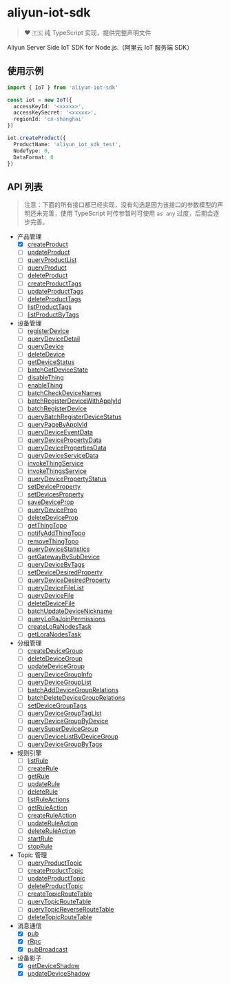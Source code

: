 # aliyun-iot-sdk
> ♥ 🇹🇸 纯 TypeScript 实现，提供完整声明文件

Aliyun Server Side IoT SDK for Node.js.（阿里云 IoT 服务端 SDK）

## 使用示例

```typescript
import { IoT } from 'aliyun-iot-sdk'

const iot = new IoT({
  accessKeyId: '<xxxxx>',
  accessKeySecret: '<xxxxx>',
  regionId: 'cn-shanghai'
})

iot.createProduct({
  ProductName: 'aliyun_iot_sdk_test',
  NodeType: 0,
  DataFormat: 0
})

```

## API 列表

> 注意：下面的所有接口都已经实现，没有勾选是因为该接口的参数模型的声明还未完善，使用 TypeScript 时传参暂时可使用 `as any` 过度，后期会逐步完善。

- 产品管理
  - [x] [createProduct](https://help.aliyun.com/document_detail/69123.html)
  - [ ] [updateProduct](https://help.aliyun.com/document_detail/69267.html)
  - [ ] [queryProductList](https://help.aliyun.com/document_detail/69271.html)
  - [ ] [queryProduct](https://help.aliyun.com/document_detail/69272.html)
  - [ ] [deleteProduct](https://help.aliyun.com/document_detail/89858.html)
  - [ ] [createProductTags](https://help.aliyun.com/document_detail/101839.html)
  - [ ] [updateProductTags](https://help.aliyun.com/document_detail/101862.html)
  - [ ] [deleteProductTags](https://help.aliyun.com/document_detail/101865.html)
  - [ ] [listProductTags](https://help.aliyun.com/document_detail/101869.html)
  - [ ] [listProductByTags](https://help.aliyun.com/document_detail/101872.html)
- 设备管理
  - [ ] [registerDevice](https://help.aliyun.com/document_detail/69470.html)
  - [ ] [queryDeviceDetail](https://help.aliyun.com/document_detail/69594.html)
  - [ ] [queryDevice](https://help.aliyun.com/document_detail/69905.html)
  - [ ] [deleteDevice](https://help.aliyun.com/document_detail/69281.html)
  - [ ] [getDeviceStatus](https://help.aliyun.com/document_detail/69617.html)
  - [ ] [batchGetDeviceState](https://help.aliyun.com/document_detail/69906.html)
  - [ ] [disableThing](https://help.aliyun.com/document_detail/69602.html)
  - [ ] [enableThing](https://help.aliyun.com/document_detail/69603.html)
  - [ ] [batchCheckDeviceNames](https://help.aliyun.com/document_detail/69482.html)
  - [ ] [batchRegisterDeviceWithApplyId](https://help.aliyun.com/document_detail/69514.html)
  - [ ] [batchRegisterDevice](https://help.aliyun.com/document_detail/69473.html)
  - [ ] [queryBatchRegisterDeviceStatus](https://help.aliyun.com/document_detail/69483.html)
  - [ ] [queryPageByApplyId](https://help.aliyun.com/document_detail/69518.html)
  - [ ] [queryDeviceEventData](https://help.aliyun.com/document_detail/69573.html)
  - [ ] [queryDevicePropertyData](https://help.aliyun.com/document_detail/69539.html)
  - [ ] [queryDevicePropertiesData](https://help.aliyun.com/document_detail/99237.html)
  - [ ] [queryDeviceServiceData](https://help.aliyun.com/document_detail/69574.html)
  - [ ] [invokeThingService](https://help.aliyun.com/document_detail/69584.html)
  - [ ] [invokeThingsService](https://help.aliyun.com/document_detail/96242.html)
  - [ ] [queryDevicePropertyStatus](https://help.aliyun.com/document_detail/69593.html)
  - [ ] [setDeviceProperty](https://help.aliyun.com/document_detail/69579.html)
  - [ ] [setDevicesProperty](https://help.aliyun.com/document_detail/96243.html)
  - [ ] [saveDeviceProp](https://help.aliyun.com/document_detail/69618.html)
  - [ ] [queryDeviceProp](https://help.aliyun.com/document_detail/69633.html)
  - [ ] [deleteDeviceProp](https://help.aliyun.com/document_detail/69635.html)
  - [ ] [getThingTopo](https://help.aliyun.com/document_detail/69770.html)
  - [ ] [notifyAddThingTopo](https://help.aliyun.com/document_detail/69771.html)
  - [ ] [removeThingTopo](https://help.aliyun.com/document_detail/69772.html)
  - [ ] [queryDeviceStatistics](https://help.aliyun.com/document_detail/69605.html)
  - [ ] [getGatewayBySubDevice](https://help.aliyun.com/document_detail/87257.html)
  - [ ] [queryDeviceByTags](https://help.aliyun.com/document_detail/96255.html)
  - [ ] [setDeviceDesiredProperty](https://help.aliyun.com/document_detail/107582.html)
  - [ ] [queryDeviceDesiredProperty](https://help.aliyun.com/document_detail/107582.html)
  - [ ] [queryDeviceFileList](https://help.aliyun.com/document_detail/112001.html)
  - [ ] [queryDeviceFile](https://help.aliyun.com/document_detail/112002.html)
  - [ ] [deleteDeviceFile](https://help.aliyun.com/document_detail/112003.html)
  - [ ] [batchUpdateDeviceNickname](https://help.aliyun.com/document_detail/112165.html)
  - [ ] [queryLoRaJoinPermissions](https://help.aliyun.com/document_detail/109293.html)
  - [ ] [createLoRaNodesTask](https://help.aliyun.com/document_detail/109299.html)
  - [ ] [getLoraNodesTask](https://help.aliyun.com/document_detail/109304.html)
- 分组管理
  - [ ] [createDeviceGroup](https://help.aliyun.com/document_detail/93350.html)
  - [ ] [deleteDeviceGroup](https://help.aliyun.com/document_detail/93353.html)
  - [ ] [updateDeviceGroup](https://help.aliyun.com/document_detail/93367.html)
  - [ ] [queryDeviceGroupInfo](https://help.aliyun.com/document_detail/93355.html)
  - [ ] [queryDeviceGroupList](https://help.aliyun.com/document_detail/93356.html)
  - [ ] [batchAddDeviceGroupRelations](https://help.aliyun.com/document_detail/93358.html)
  - [ ] [batchDeleteDeviceGroupRelations](https://help.aliyun.com/document_detail/93543.html)
  - [ ] [setDeviceGroupTags](https://help.aliyun.com/document_detail/93362.html)
  - [ ] [queryDeviceGroupTagList](https://help.aliyun.com/document_detail/93360.html)
  - [ ] [queryDeviceGroupByDevice](https://help.aliyun.com/document_detail/98199.html)
  - [ ] [querySuperDeviceGroup](https://help.aliyun.com/document_detail/99196.html)
  - [ ] [queryDeviceListByDeviceGroup](https://help.aliyun.com/document_detail/99310.html)
  - [ ] [queryDeviceGroupByTags](https://help.aliyun.com/document_detail/102323.html)
- 规则引擎
  - [ ] [listRule](https://help.aliyun.com/document_detail/69486.html)
  - [ ] [createRule](https://help.aliyun.com/document_detail/69495.html)
  - [ ] [getRule](https://help.aliyun.com/document_detail/69508.html)
  - [ ] [updateRule](https://help.aliyun.com/document_detail/69513.html)
  - [ ] [deleteRule](https://help.aliyun.com/document_detail/69516.html)
  - [ ] [listRuleActions](https://help.aliyun.com/document_detail/69517.html)
  - [ ] [getRuleAction](https://help.aliyun.com/document_detail/69519.html)
  - [ ] [createRuleAction](https://help.aliyun.com/document_detail/69586.html)
  - [ ] [updateRuleAction](https://help.aliyun.com/document_detail/69591.html)
  - [ ] [deleteRuleAction](https://help.aliyun.com/document_detail/69520.html)
  - [ ] [startRule](https://help.aliyun.com/document_detail/69666.html)
  - [ ] [stopRule](https://help.aliyun.com/document_detail/69667.html)
- Topic 管理
  - [ ] [queryProductTopic](https://help.aliyun.com/document_detail/69647.html)
  - [ ] [createProductTopic](https://help.aliyun.com/document_detail/69649.html)
  - [ ] [updateProductTopic](https://help.aliyun.com/document_detail/69650.html)
  - [ ] [deleteProductTopic](https://help.aliyun.com/document_detail/69648.html)
  - [ ] [createTopicRouteTable](https://help.aliyun.com/document_detail/69910.html)
  - [ ] [queryTopicRouteTable](https://help.aliyun.com/document_detail/69918.html)
  - [ ] [queryTopicReverseRouteTable](https://help.aliyun.com/document_detail/69922.html)
  - [ ] [deleteTopicRouteTable](https://help.aliyun.com/document_detail/69926.html)
- 消息通信
  - [x] [pub](https://help.aliyun.com/document_detail/69793.html)
  - [x] [rRpc](https://help.aliyun.com/document_detail/69797.html)
  - [x] [pubBroadcast](https://help.aliyun.com/document_detail/69909.html)
- 设备影子
  - [x] [getDeviceShadow](https://help.aliyun.com/document_detail/69953.html)
  - [x] [updateDeviceShadow](https://help.aliyun.com/document_detail/69954.html)

